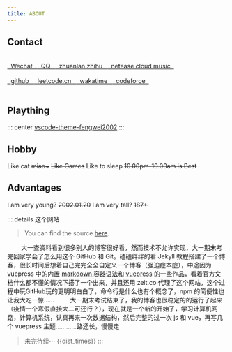 ```yaml
---
title: ABOUT
---
```


## Contact 

</br>

<span class="contact">
<a href="https://raw.githubusercontent.com/fengwei2002/Pictures_01/master/wx.jpg" title="CIKI1F"> &nbsp Wechat &nbsp  </a>
</span>

<span class="contact">
<a href="https://raw.githubusercontent.com/fengwei2002/Pictures_01/master/QQ.jpg" title="2480417969/2928256681"> &nbsp QQ &nbsp </a>
</span>

<span class="contact">
<a href="https://zhuanlan.zhihu.com/fengwei2002" title="weirdo"> &nbsp zhuanlan.zhihu &nbsp </a>
</span>

<span class="contact">
<a href="http://music.163.com/m/user/home?id=440040659" title="psychonaut1f">  &nbsp netease cloud music &nbsp </a>
</span>

</br>

</br>

<span class="contact">
<a href="https://github.com/fengwei2002" title="fengwei2002"> &nbsp github &nbsp </a>
</span>

<span class="contact">
<a href="https://leetcode-cn.com/u/fengwei2002/" title="fengwei2002"> &nbsp leetcode.cn &nbsp </a>
</span>

<span class="contact">
<a href="https://wakatime.com/@fengwei2002" title="fengwei2002"> &nbsp wakatime &nbsp </a>
</span>

<span class="contact">
<a href="http://codeforces.com/profile/KONNG#" title="KONNG"> &nbsp codeforce &nbsp </a>
</span>

</br>

</br>

## Plaything

::: center
[vscode-theme-fengwei2002](https://marketplace.visualstudio.com/items?itemName=psychonaut1f.fengwei2002)
:::


## Hobby

Like cat ~~miao\~~~
~~Like Games~~
Like to sleep ~~10.00pm-10.00am is Best~~

## Advantages

I am very young? ~~2002.01.20~~
I am very tall? ~~187+~~


::: details 这个网站

>You can find the source [here](https://github.com/fengwei2002/feng-w.cn).

$\qquad$大一查资料看到很多别人的博客很好看，然而技术不允许实现，大一期末考完回家学会了怎么用这个 GitHub 和 Git。磕磕绊绊的看 Jekyll 教程搭建了一个博客，很长时间后想着自己完完全全自定义一个博客（强迫症本症），中途因为 vuepress 中的内置 [markdown 容器语法](https://vuepress.vuejs.org/zh/guide/markdown.html#%E8%87%AA%E5%AE%9A%E4%B9%89%E5%AE%B9%E5%99%A8)和 [vuepress](https://vuepress.vuejs.org/zh/) 的一些作品，看着官方文档什么都不懂的情况下搭了一个出来，并且还用 zeit.co 代理了这个网站，这个过程中玩GitHub玩的更明明白白了，命令行是什么也有个概念了，npm 的简便性也让我大吃一惊……
$\qquad$大一期末考试结束了，我的博客也很稳定的的运行了起来（疫情一个寒假直接大二可还行？），现在就是一个新的开始了，学习计算机网路，计算机系统，认真再来一次数据结构，然后完整的过一次 js 和 vue，再写几个 vuepress 主题…………路还长，慢慢走
> 未完待续$\cdots$ {{dist_times}}
:::
<script>
    export default {
        props: ['slot-key'],
        data() {
            return {
                dist_times: "xx days xx h xx m xx s"
            };
        },
        methods: {
            refresh() {
                let start_date = '2020-01-20 00:15:00.0';
                start_date = start_date.substring(0, 19);
                start_date = start_date.replace(/-/g, '/');
                let start_timestamp = new Date(start_date).getTime();
                let now_timestamp = new Date();

                let dist_timestamp = now_timestamp - start_timestamp;
                let dist_days = Math.floor(dist_timestamp / (24 * 3600 * 1000));
                let dist_hours = Math.floor((dist_timestamp % (24 * 3600 * 1000)) / (3600 * 1000));
                let dist_mins = Math.floor((dist_timestamp % (3600 * 1000)) / (60 * 1000));
                let dist_secs = Math.floor((dist_timestamp % (60 * 1000)) / 1000);
                this.dist_times = `${dist_days} days ${dist_hours} h ${dist_mins} m ${dist_secs} s`;
            }
        },
        mounted() {
            this.refresh();
            setInterval(this.refresh, 1000);
        }
    }
</script>

<link rel="stylesheet" href="https://ico.z01.com/zico.min.css">
